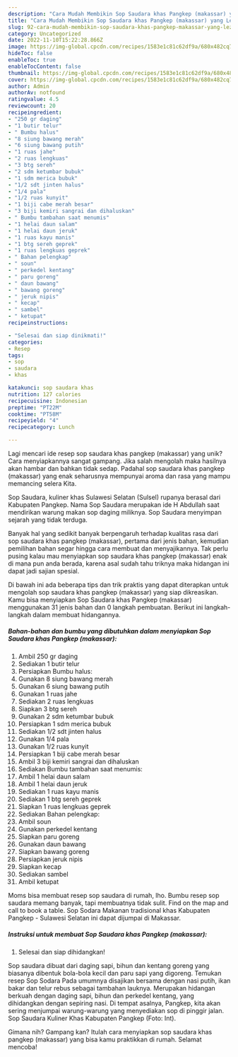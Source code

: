 ```yaml
---
description: "Cara Mudah Membikin Sop Saudara khas Pangkep (makassar) yang Lezat Sekali"
title: "Cara Mudah Membikin Sop Saudara khas Pangkep (makassar) yang Lezat Sekali"
slug: 92-cara-mudah-membikin-sop-saudara-khas-pangkep-makassar-yang-lezat-sekali
category: Uncategorized
date: 2022-11-10T15:22:28.866Z
image: https://img-global.cpcdn.com/recipes/1583e1c81c62df9a/680x482cq70/sop-saudara-khas-pangkep-makassar-foto-resep-utama.jpg
hideToc: false
enableToc: true
enableTocContent: false
thumbnail: https://img-global.cpcdn.com/recipes/1583e1c81c62df9a/680x482cq70/sop-saudara-khas-pangkep-makassar-foto-resep-utama.jpg
cover: https://img-global.cpcdn.com/recipes/1583e1c81c62df9a/680x482cq70/sop-saudara-khas-pangkep-makassar-foto-resep-utama.jpg
author: Admin
authorAv: notfound
ratingvalue: 4.5
reviewcount: 20
recipeingredient:
- "250 gr daging"
- "1 butir telur"
- " Bumbu halus"
- "8 siung bawang merah"
- "6 siung bawang putih"
- "1 ruas jahe"
- "2 ruas lengkuas"
- "3 btg sereh"
- "2 sdm ketumbar bubuk"
- "1 sdm merica bubuk"
- "1/2 sdt jinten halus"
- "1/4 pala"
- "1/2 ruas kunyit"
- "1 biji cabe merah besar"
- "3 biji kemiri sangrai dan dihaluskan"
- " Bumbu tambahan saat menumis"
- "1 helai daun salam"
- "1 helai daun jeruk"
- "1 ruas kayu manis"
- "1 btg sereh geprek"
- "1 ruas lengkuas geprek"
- " Bahan pelengkap"
- " soun"
- " perkedel kentang"
- " paru goreng"
- " daun bawang"
- " bawang goreng"
- " jeruk nipis"
- " kecap"
- " sambel"
- " ketupat"
recipeinstructions:

- "Selesai dan siap dinikmati!"
categories:
- Resep
tags:
- sop
- saudara
- khas

katakunci: sop saudara khas 
nutrition: 127 calories
recipecuisine: Indonesian
preptime: "PT22M"
cooktime: "PT58M"
recipeyield: "4"
recipecategory: Lunch

---
```





Lagi mencari ide resep sop saudara khas pangkep (makassar) yang unik? Cara menyiapkannya sangat gampang. Jika salah mengolah maka hasilnya akan hambar dan bahkan tidak sedap. Padahal sop saudara khas pangkep (makassar) yang enak seharusnya mempunyai aroma dan rasa yang mampu memancing selera Kita.





Sop Saudara, kuliner khas Sulawesi Selatan (Sulsel) rupanya berasal dari Kabupaten Pangkep. Nama Sop Saudara merupakan ide H Abdullah saat mendirikan warung makan sop daging miliknya. Sop Saudara menyimpan sejarah yang tidak terduga.

Banyak hal yang sedikit banyak berpengaruh terhadap kualitas rasa dari sop saudara khas pangkep (makassar), pertama dari jenis bahan, kemudian pemilihan bahan segar hingga cara membuat dan menyajikannya. Tak perlu pusing kalau mau menyiapkan sop saudara khas pangkep (makassar) enak di mana pun anda berada, karena asal sudah tahu triknya maka hidangan ini dapat jadi sajian spesial.






Di bawah ini ada beberapa tips dan trik praktis yang dapat diterapkan untuk mengolah sop saudara khas pangkep (makassar) yang siap dikreasikan. Kamu bisa menyiapkan Sop Saudara khas Pangkep (makassar) menggunakan 31 jenis bahan dan 0 langkah pembuatan. Berikut ini langkah-langkah dalam membuat hidangannya.

<!--inarticleads1-->

##### Bahan-bahan dan bumbu yang dibutuhkan dalam menyiapkan Sop Saudara khas Pangkep (makassar):

1. Ambil 250 gr daging
1. Sediakan 1 butir telur
1. Persiapkan  Bumbu halus:
1. Gunakan 8 siung bawang merah
1. Gunakan 6 siung bawang putih
1. Gunakan 1 ruas jahe
1. Sediakan 2 ruas lengkuas
1. Siapkan 3 btg sereh
1. Gunakan 2 sdm ketumbar bubuk
1. Persiapkan 1 sdm merica bubuk
1. Sediakan 1/2 sdt jinten halus
1. Gunakan 1/4 pala
1. Gunakan 1/2 ruas kunyit
1. Persiapkan 1 biji cabe merah besar
1. Ambil 3 biji kemiri sangrai dan dihaluskan
1. Sediakan  Bumbu tambahan saat menumis:
1. Ambil 1 helai daun salam
1. Ambil 1 helai daun jeruk
1. Sediakan 1 ruas kayu manis
1. Sediakan 1 btg sereh geprek
1. Siapkan 1 ruas lengkuas geprek
1. Sediakan  Bahan pelengkap:
1. Ambil  soun
1. Gunakan  perkedel kentang
1. Siapkan  paru goreng
1. Gunakan  daun bawang
1. Siapkan  bawang goreng
1. Persiapkan  jeruk nipis
1. Siapkan  kecap
1. Sediakan  sambel
1. Ambil  ketupat


Moms bisa membuat resep sop saudara di rumah, lho. Bumbu resep sop saudara memang banyak, tapi membuatnya tidak sulit. Find on the map and call to book a table. Sop Sodara Makanan tradisional khas Kabupaten Pangkep - Sulawesi Selatan ini dapat dijumpai di Makassar. 

<!--inarticleads2-->

##### Instruksi untuk membuat Sop Saudara khas Pangkep (makassar):


1. Selesai dan siap dihidangkan!

Sop saudara dibuat dari daging sapi, bihun dan kentang goreng yang biasanya dibentuk bola-bola kecil dan paru sapi yang digoreng. Temukan resep Sop Sodara Pada umumnya disajikan bersama dengan nasi putih, ikan bakar dan telur rebus sebagai tambahan lauknya. Merupakan hidangan berkuah dengan daging sapi, bihun dan perkedel kentang, yang dihidangkan dengan sepiring nasi. Di tempat asalnya, Pangkep, kita akan sering menjumpai warung-warung yang menyediakan sop di pinggir jalan. Sop Saudara Kuliner Khas Kabupaten Pangkep (Foto: Int). 

Gimana nih? Gampang kan? Itulah cara menyiapkan sop saudara khas pangkep (makassar) yang bisa kamu praktikkan di rumah. Selamat mencoba!
